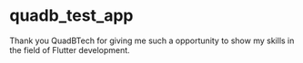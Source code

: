 # quadb_test_app

Thank you QuadBTech for giving me such a opportunity to show my skills in the field of Flutter development.

